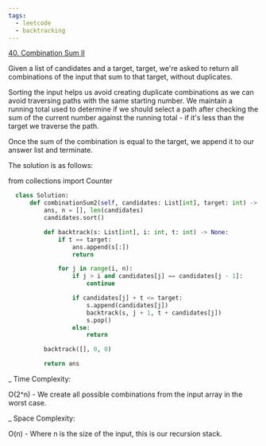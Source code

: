 ```yaml
---
tags:
  - leetcode
  - backtracking
---
```


<a href="https://leetcode.com/problems/combination-sum-ii/">40. Combination Sum
II</a>

Given a list of candidates and a target, target, we're asked to return all
combinations of the input that sum to that target, without duplicates.

Sorting the input helps us avoid creating duplicate combinations as we can avoid
traversing paths with the same starting number. We maintain a running total used
to determine if we should select a path after checking the sum of the current
number against the running total - if it's less than the target we traverse the
path.

Once the sum of the combination is equal to the target, we append it to our
answer list and terminate.

The solution is as follows:

from collections import Counter

```python
  class Solution:
      def combinationSum2(self, candidates: List[int], target: int) -> List[List[int]]:
          ans, n = [], len(candidates)
          candidates.sort()

          def backtrack(s: List[int], i: int, t: int) -> None:
              if t == target:
                  ans.append(s[:])
                  return

              for j in range(i, n):
                  if j > i and candidates[j] == candidates[j - 1]:
                      continue

                  if candidates[j] + t <= target:
                      s.append(candidates[j])
                      backtrack(s, j + 1, t + candidates[j])
                      s.pop()
                  else:
                      return

          backtrack([], 0, 0)

          return ans
```

\_ Time Complexity:

O(2^n) - We create all possible combinations from the input array in the worst
case.

\_ Space Complexity:

O(n) - Where n is the size of the input, this is our recursion stack.
